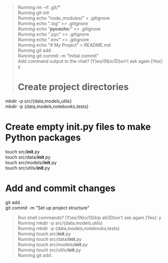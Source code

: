 > Running rm -rf .git/*  
> Running git init  
> Running echo "node_modules/" > .gitignore  
> Running echo "*.log" >> .gitignore  
> Running echo "__pycache__/" >> .gitignore  
> Running echo "*.pyc" >> .gitignore  
> Running echo ".env" >> .gitignore  
> Running echo "# My Project" > README.md  
> Running git add .  
> Running git commit -m "Initial commit"  
> Add command output to the chat? (Y)es/(N)o/(D)on't ask again [Yes]: y  
> # Create project directories                            
mkdir -p src/{data,models,utils}                        
mkdir -p {data,models,notebooks,tests}                  
                                                        
# Create empty __init__.py files to make Python packages
touch src/__init__.py                                   
touch src/data/__init__.py                              
touch src/models/__init__.py                            
touch src/utils/__init__.py                             
                                                        
# Add and commit changes                                
git add .                                               
git commit -m "Set up project structure"  
> Run shell commands? (Y)es/(N)o/(S)kip all/(D)on't ask again [Yes]: y  
> Running mkdir -p src/{data,models,utils}  
> Running mkdir -p {data,models,notebooks,tests}  
> Running touch src/__init__.py  
> Running touch src/data/__init__.py  
> Running touch src/models/__init__.py  
> Running touch src/utils/__init__.py  
> Running git add .  
